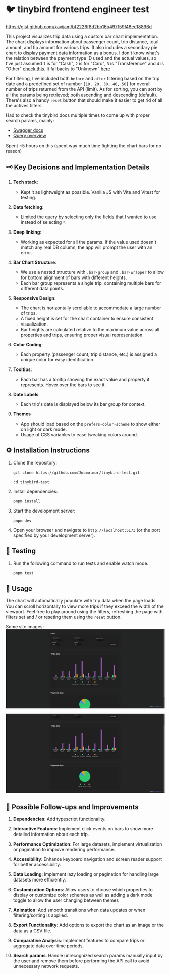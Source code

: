 # 🐦 tinybird frontend engineer test

https://gist.github.com/xavijam/bf2226f8d2bb16b497f59f48ee18896d

This project visualizes trip data using a custom bar chart implementation. The chart displays information about passenger count, trip distance, total amount, and tip amount for various trips.
It also includes a secondary pie chart to display payment data information as a bonus. I don't know what's the relation between the payment type ID used and the actual values, so I've just assumed `1` is for "Cash", `2` is for "Card", `3` is "Transference" and `4` is "Other" [check this](https://github.com/Josmolmor/tinybird-test/blob/4a4ac58dd433437a3d2b70b7f5c4f64e15a109ad/components/chart.js#L5).
It fallbacks to "Unknown" [here](https://github.com/Josmolmor/tinybird-test/blob/4a4ac58dd433437a3d2b70b7f5c4f64e15a109ad/components/chart.js#L48)  

For filtering, I've included both `before` and `after` filtering based on the trip date and a predefined set of number `[10, 20, 30, 40, 50]` for overall number of trips returned from the API (limit).
As for sorting, you can sort by all the params being retrieved; both ascending and descending (default).
There's also a handy `reset` button that should make it easier to get rid of all the actives filters.

Had to check the tinybird docs multiple times to come up with proper search params, mainly:
- [Swagger docs](https://app.tinybird.co/gcp/europe-west3/openapi?token=p.eyJ1IjogIjdmOTIwMmMzLWM1ZjctNDU4Ni1hZDUxLTdmYzUzNTRlMTk5YSIsICJpZCI6ICJmZTRkNWFiZS05ZWIyLTRjMjYtYWZiZi0yYTdlMWJlNDQzOWEifQ.P67MfoqTixyasaMGH5RIjCrGc0bUKvBoKMwYjfqQN8c&url=https%3A%2F%2Fapi.tinybird.co%2Fv0%2Fpipes%2Fopenapi.json%3Ftoken%3Dp.eyJ1IjogIjdmOTIwMmMzLWM1ZjctNDU4Ni1hZDUxLTdmYzUzNTRlMTk5YSIsICJpZCI6ICJmZTRkNWFiZS05ZWIyLTRjMjYtYWZiZi0yYTdlMWJlNDQzOWEifQ.P67MfoqTixyasaMGH5RIjCrGc0bUKvBoKMwYjfqQN8c)
- [Query overview](https://www.tinybird.co/docs/query/overview)

Spent ~5 hours on this (spent way much time fighting the chart bars for no reason)

## 🗝️ Key Decisions and Implementation Details

1. **Tech stack**:
   - Kept it as lightweight as possible. Vanilla JS with Vite and Vitest for testing.

2. **Data fetching**:
   - Limited the query by selecting only the fields that I wanted to use instead of selecting `*`.

3. **Deep linking**:
   - Working as expected for all the params. If the value used doesn't match any real DB column, the app will prompt the user with an error.

4. **Bar Chart Structure**:
    - We use a nested structure with `.bar-group` and `.bar-wrapper` to allow for bottom alignment of bars with different heights.
    - Each bar group represents a single trip, containing multiple bars for different data points.

5. **Responsive Design**:
    - The chart is horizontally scrollable to accommodate a large number of trips.
    - A fixed height is set for the chart container to ensure consistent visualization.
    - Bar heights are calculated relative to the maximum value across all properties and trips, ensuring proper visual representation.

6. **Color Coding**:
    - Each property (passenger count, trip distance, etc.) is assigned a unique color for easy identification.

7. **Tooltips**:
    - Each bar has a tooltip showing the exact value and property it represents. Hover over the bars to see it.

8. **Date Labels**:
    - Each trip's date is displayed below its bar group for context.

9. **Themes**
   - App should load based on the `prefers-color-scheme` to show either on light or dark mode.
   - Usage of CSS variables to ease tweaking colors around.

## ⚙️ Installation Instructions

1. Clone the repository:
   ```
   git clone https://github.com/Josmolmor/tinybird-test.git
   ```
   ```
   cd tinybird-test
   ```

2. Install dependencies:
   ```
   pnpm install
   ```

3. Start the development server:
   ```
   pnpm dev
   ```

4. Open your browser and navigate to `http://localhost:5173` (or the port specified by your development server).

## 🧪 Testing

1. Run the following command to run tests and enable watch mode.
   ```
   pnpm test
   ```

## 🚀 Usage

The chart will automatically populate with trip data when the page loads. You can scroll horizontally to view more trips if they exceed the width of the viewport.
Feel free to play around using the filters, refreshing the page with filters set and / or reseting them using the `reset` button.

Some site images:
![tinybird trip charts](/public/Screenshot%202024-10-08%20041818.png)

![tinybird trip charts](/public/Screenshot%202024-10-08%20041827.png)


## 🔮 Possible Follow-ups and Improvements

1. **Dependencies**: Add typescript functionality.

2. **Interactive Features**: Implement click events on bars to show more detailed information about each trip.

3. **Performance Optimization**: For large datasets, implement virtualization or pagination to improve rendering performance.

4. **Accessibility**: Enhance keyboard navigation and screen reader support for better accessibility.

5. **Data Loading**: Implement lazy loading or pagination for handling large datasets more efficiently.

6. **Customization Options**: Allow users to choose which properties to display or customize color schemes as well as adding a dark mode toggle to allow the user changing between themes

7. **Animation**: Add smooth transitions when data updates or when filtering/sorting is applied.

8. **Export Functionality**: Add options to export the chart as an image or the data as a CSV file.

9. **Comparative Analysis**: Implement features to compare trips or aggregate data over time periods.

10. **Search params**: Handle unrecognized search params manually input by the user and remove them before performing the API call to avoid unnecessary network requests.
